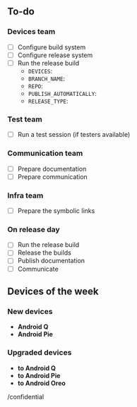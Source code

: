 <!-- If needed, you can edit the template at https://gitlab.e.foundation/e/os/releases/-/edit/master/.gitlab/issue_templates/device-weekly-release.md -->

## To-do

### Devices team

- [ ] Configure build system
- [ ] Configure release system
- [ ] Run the release build
    - `DEVICES`:
    - `BRANCH_NAME`:
    - `REPO`:
    - `PUBLISH_AUTOMATICALLY`:
    - `RELEASE_TYPE`: 

### Test team

- [ ] Run a test session (if testers available)

### Communication team

- [ ] Prepare documentation
- [ ] Prepare communication

### Infra team

- [ ] Prepare the symbolic links

### On release day

- [ ] Run the release build
- [ ] Release the builds
- [ ] Publish documentation
- [ ] Communicate

## Devices of the week

### New devices

- **Android Q**
- **Android Pie**

### Upgraded devices

- **to Android Q**
- **to Android Pie**
- **to Android Oreo**

/confidential
